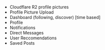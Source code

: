 - Cloudflare R2 profile pictures
- Profile Picture Upload
- Dashboard (following, discover) [time based]
- Profile
- Notifications
- Direct Messages
- User Reccomendations
- Saved Posts
